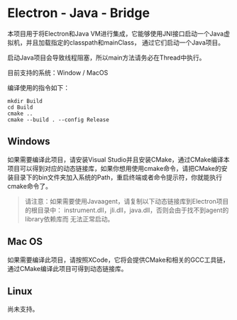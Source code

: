 # Electron - Java - Bridge

本项目用于将Electron和Java VM进行集成，它能够使用JNI接口启动一个Java虚拟机，并且加载指定的classpath和mainClass，
通过它们启动一个Java项目。

启动Java项目会导致线程阻塞，所以main方法请务必在Thread中执行。

目前支持的系统：Window / MacOS

编译使用的指令如下：

```
mkdir Build
cd Build
cmake ..
cmake --build . --config Release
```

## Windows

如果需要编译此项目，请安装Visual Studio并且安装CMake，通过CMake编译本项目可以得到对应的动态链接库，如果你想用使用cmake命令，请把CMake的安装目录下的bin文件夹加入系统的Path，重启终端或者命令提示符，你就能执行cmake命令了。

> 请注意：如果需要使用Javaagent，请复制以下动态链接库到Electron项目的根目录中：
> instrument.dll，jli.dll，java.dll，否则会由于找不到agent的library依赖库而
> 无法正常启动。

## Mac OS

如果需要编译此项目，请按照XCode，它将会提供CMake和相关的GCC工具链，通过CMake编译此项目可得到动态链接库。

## Linux

尚未支持。